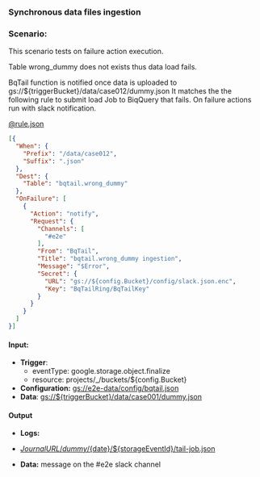 ### Synchronous data files ingestion

### Scenario:

This scenario tests on failure action execution.

Table wrong_dummy does not exists thus data load fails.

BqTail function is notified once data is uploaded to gs://${triggerBucket}/data/case012/dummy.json
It matches the the following rule to submit load Job to BiqQuery that fails.
On failure actions run with slack notification.


[@rule.json](rule.json)
```json
[{
  "When": {
    "Prefix": "/data/case012",
    "Suffix": ".json"
  },
  "Dest": {
    "Table": "bqtail.wrong_dummy"
  },
  "OnFailure": [
    {
      "Action": "notify",
      "Request": {
        "Channels": [
          "#e2e"
        ],
        "From": "BqTail",
        "Title": "bqtail.wrong_dummy ingestion",
        "Message": "$Error",
        "Secret": {
          "URL": "gs://${config.Bucket}/config/slack.json.enc",
          "Key": "BqTailRing/BqTailKey"
        }
      }
    }
  ]
}]
```

#### Input:

* **Trigger**:
    - eventType: google.storage.object.finalize
    - resource: projects/_/buckets/${config.Bucket}
* **Configuration:** [gs://e2e-data/config/bqtail.json](../../../config/bqtail.json)
* **Data**: [gs://${triggerBucket}/data/case001/dummy.json](data/trigger/dummy.json)

#### Output
 
* **Logs:** 

- [${JournalURL}/dummy/${date}/${storageEventId}/tail-job.json](data/expect/journal/tail-job.json)

* **Data:**
  message on the #e2e slack channel
